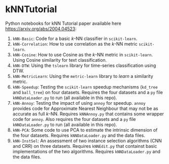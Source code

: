 # kNNTutorial
Python notebooks for kNN Tutorial paper available here https://arxiv.org/abs/2004.04523:
1. `kNN-Basic`: Code for a basic *k*-NN classifier in `scikit-learn`.
2. `kNN-Correlation`: How to use correlation as the *k*-NN metric `scikit-learn`.
3. `kNN-Cosine`: How to use Cosine as the *k*-NN metric in `scikit-learn`. Using Cosine similarity for text classification. 
4. `kNN-DTW`: Using the `tslearn` library for time-series classification using DTW.
5. `kNN-MetricLearn`: Using the `metric-learn` library to *learn* a similarity metric. 
6. `kNN-Speedup`: Testing the `scikit-learn` speedup mechanisms (`kd_tree` and `ball_tree`) on four datasets. Requires the four datasets and a `py` file `kNNDataLoader.py` to run (all available in this repo). 
7. `kNN-Annoy`: Testing the impact of using `annoy` for speedup. `annoy` provides code for Approximate Nearest Neighbour that may not be as accurate as full *k*-NN. Requires `kNNAnnoy.py` that contains some wrapper code for `annoy`. Also requires the four datasets and a `py` file `kNNDataLoader.py` to run (all available in this repo). 
8. `kNN-PCA`: Some code to use PCA to estimate the intrinsic dimension of the four datasets. Requires `kNNDataLoader.py` and the data files. 
9. `kNN-InstSel`: An assessment of two instance selection algorithms (CNN and CRR) on three datasets. Requires `kNNEdit.py` that containst basic implementations of the two algorithms. Requires `kNNDataLoader.py` and the data files. 
